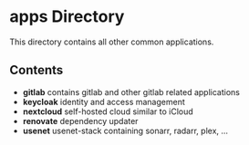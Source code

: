 # apps Directory

This directory contains all other common applications.

## Contents

- **gitlab** contains gitlab and other gitlab related applications
- **keycloak** identity and access management
- **nextcloud** self-hosted cloud similar to iCloud
- **renovate** dependency updater
- **usenet** usenet-stack containing sonarr, radarr, plex, ...
